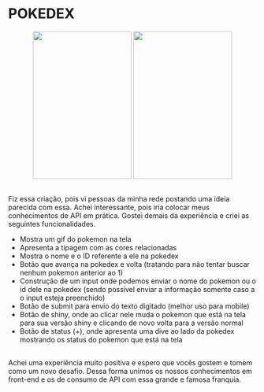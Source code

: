 # POKEDEX
<div align="center">
  <img width=200 height=300 src="https://user-images.githubusercontent.com/121260233/232157504-80360d28-b133-4cc6-8f61-aaef1e51b3a9.png" />
  <img width=200 height=300 src="https://user-images.githubusercontent.com/121260233/232158103-22bc247b-9045-48f2-afc9-4a7d35ed0428.png" />
</div>

##

Fiz essa criação, pois vi pessoas da minha rede postando uma ideia parecida com essa.
Achei interessante, pois iria colocar meus conhecimentos de API em prática.
Gostei demais da experiência e criei as seguintes funcionalidades.

- Mostra um gif do pokemon na tela
- Apresenta a tipagem com as cores relacionadas
- Mostra o nome e o ID referente a ele na pokedex
- Botão que avança na pokedex e volta (tratando para não tentar buscar nenhum pokemon anterior ao 1)
- Construção de um input onde podemos enviar o nome do pokemon ou o id dele na pokedex (sendo possível enviar a informação somente caso a o input esteja preenchido)
- Botão de submit para envio do texto digitado (melhor uso para mobile)
- Botão de shiny, onde ao clicar nele muda o pokemon que está na tela para sua versão shiny e clicando de novo volta para a versão normal
- Botão de status (+), onde apresenta uma dive ao lado da pokedex mostrando os status do pokemon que está na tela

##

Achei uma experiência muito positiva e espero que vocês gostem e tomem como um novo desafio.
Dessa forma unimos os nossos conhecimentos em front-end e os de consumo de API com essa grande e famosa franquia.
